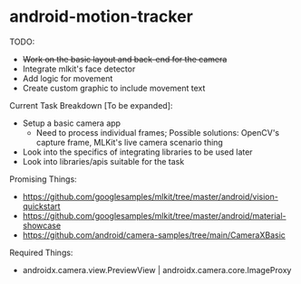 # android-motion-tracker
TODO:
- ~~Work on the basic layout and back-end for the camera~~
- Integrate mlkit's face detector
- Add logic for movement
- Create custom graphic to include movement text

Current Task Breakdown [To be expanded]:
- Setup a basic camera app
    + Need to process individual frames; Possible solutions: OpenCV's capture frame, MLKit's live camera scenario thing
- Look into the specifics of integrating libraries to be used later
- Look into libraries/apis suitable for the task

Promising Things:
- https://github.com/googlesamples/mlkit/tree/master/android/vision-quickstart
- https://github.com/googlesamples/mlkit/tree/master/android/material-showcase
- https://github.com/android/camera-samples/tree/main/CameraXBasic

Required Things:
- androidx.camera.view.PreviewView | androidx.camera.core.ImageProxy